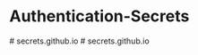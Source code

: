 # Authentication-Secrets
#   s e c r e t s . g i t h u b . i o  
 #   s e c r e t s . g i t h u b . i o  
 
